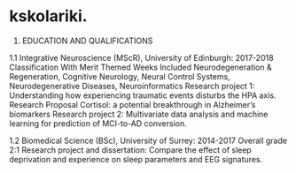 # kskolariki.
1.	EDUCATION AND QUALIFICATIONS

1.1 Integrative Neuroscience (MScR), University of Edinburgh: 2017-2018
Classification	With Merit
Themed Weeks Included	Neurodegeneration & Regeneration, Cognitive Neurology, Neural Control Systems, Neurodegenerative Diseases, Neuroinformatics
Research project 1: 	Understanding how experiencing traumatic events disturbs the HPA axis. 
Research Proposal	Cortisol: a potential breakthrough in Alzheimer’s biomarkers
Research project 2:	Multivariate data analysis and machine learning for prediction of MCI-to-AD conversion.


1.2 Biomedical Science (BSc), University of Surrey: 2014-2017
Overall grade 	2:1
Research project and dissertation: Compare the effect of sleep deprivation and experience on sleep parameters and EEG signatures. 


